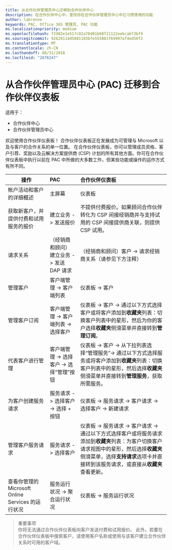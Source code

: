```yaml
---
title: 从合作伙伴管理员中心迁移到合作伙伴中心
description: 在合作伙伴中心中，查找你在合作伙伴管理员中心中已习惯使用的功能
author: labrenne
keywords: PAC, Office 365 管理员, PAC 功能
ms.localizationpriority: medium
ms.openlocfilehash: f2982e1e517c02a78d01b68f21122eebcabf3bf9
ms.sourcegitcommit: 92629114d5081103bfe555081f69997af4ed56f2
ms.translationtype: MT
ms.contentlocale: zh-CN
ms.lasthandoff: 08/31/2018
ms.locfileid: "2876247"
---
```

# <a name="moving-from-partner-admin-center-pac-to-the-partner-dashboard"></a>从合作伙伴管理员中心 (PAC) 迁移到合作伙伴仪表板

适用于：
- 合作伙伴中心
- 合作伙伴管理员中心

欢迎使用合作伙伴仪表板！ 合作伙伴仪表板正在发展成为可管理与 Microsoft 以及与客户的合作关系的单一位置。 在合作伙伴仪表板，你可以管理成员资格、客户引荐、奖励以及云解决方案提供商 (CSP) 计划的所有其他方面。你可在合作伙伴仪表板中执行以前在 PAC 中所做的大多数工作，但某些功能或操作的运作方式有所不同。 


|**操作**   |**PAC**   |**合作伙伴仪表板**   |
|--------------|:--------------|:---------------|
|帐户活动和客户的详细概述|主屏幕|仪表板|
|获取新客户，并提供付费和试用服务的报价|建立业务 -> 发送报价|不提供付费报价。如果顾问合作伙伴转化为 CSP 间接经销商并与支持试用的 CSP 间接提供商关联，则提供 CSP 试用。 |
|请求关系|（经销商和顾问）建立业务 -> 发送 DAP 请求|（经销商和顾问）客户 -> 请求经销商关系（请参见下方注释）|
|管理客户|客户端管理 -> 客户端列表|仪表板 -> 客户|
|管理客户订阅|客户端管理 -> 客户端列表 -> 选择客户|仪表板 -> 客户 -> 通过以下方式选择客户或将客户添加到**收藏夹**列表：切换客户列表中的星形，然后为你的客户选择**收藏夹**侧滑菜单并直接转到**管理订阅**。|
|代表客户进行管理|客户端管理 -> 选择客户 -> 选择“管理”按钮|仪表板 -> 客户 -> 从下拉列表选择“管理服务”-> 通过以下方式选择服务或将客户添加到**收藏夹**列表：切换客户列表中的星形，然后选择**收藏夹**侧滑菜单并直接转到**管理服务**，获取所需服务。|
|为客户创建服务请求|服务请求 -> 选择客户 -> 选择 + 按钮 | 仪表板 -> 服务请求 -> 客户请求 -> 选择客户 -> 新建请求|
|管理客户服务请求| 服务请求 -> 选择客户|仪表板 -> 服务请求 -> 客户请求 -> 通过以下方式选择客户或将服务请求添加到**收藏夹**列表：为客户切换客户请求视图中的星形，然后选择**收藏夹**侧滑菜单，选择**支持请求**选项卡并直接转到该服务请求，或直接从**收藏夹**查看更新。|
|查看你管理的 Microsoft Online Services 的运行状况|服务运行状况 -> 聚合运行状况|仪表板 -> 服务运行状况|

>重要事项<br>
你将无法通过合作伙伴仪表板向客户发送付费和试用报价。 此外，若要在合作伙伴仪表板中搜索客户，请使用客户名称或使用与该客户建立合作伙伴关系时可用的客户域。